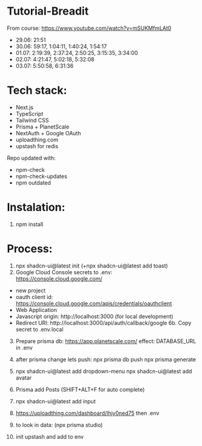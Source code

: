 # Tutorial-Breadit

From course: https://www.youtube.com/watch?v=mSUKMfmLAt0

- 29.06: 21:51
- 30.06: 59:17, 1:04:11, 1:40:24, 1:54:17
- 01.07: 2:19:39, 2:37:24, 2:50:25, 3:15:35, 3:34:00
- 02.07: 4:21:47, 5:02:18, 5:32:08
- 03.07: 5:50:58, 6:31:36

# Tech stack:

- Next.js
- TypeScript
- Tailwind CSS
- Prisma + PlanetScale
- NextAuth + Google OAuth
- uploadthing.com
- upstash for redis

Repo updated with:

- npm-check
- npm-check-updates
- npm outdated

# Instalation:

1. npm install

# Process:

1. npx shadcn-ui@latest init (+npx shadcn-ui@latest add toast)
2. Google Cloud Console secrets to .env:
   https://console.cloud.google.com/

- new project
- oauth client id:
  https://console.cloud.google.com/apis/credentials/oauthclient
- Web Application
- Javascript origin: http://localhost:3000 (for local development)
- Redirect URI: http://localhost:3000/api/auth/callback/google
  6b. Copy secret to .env.local

3. Prepare prisma db:
   https://app.planetscale.com/
   effect: DATABASE_URL in .env

4. after prisma change lets push:
   npx prisma db push
   npx prisma generate

5. npx shadcn-ui@latest add dropdown-menu
   npx shadcn-ui@latest add avatar

6. Prisma add Posts (SHIFT+ALT+F for auto complete)

7. npx shadcn-ui@latest add input

8. https://uploadthing.com/dashboard/lhjy0ned75
   then .env

9. to look in data:
   (npx prisma studio)

10. init upstash and add to env
